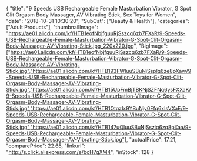 {
	"title": "9 Speeds USB Rechargeable Female Masturbation Vibrator, G Spot Clit Orgasm Body Massager, AV Vibrating Stick, Sex Toys for Women",
	"date": "2018-10-31 10:30:20",
	"SubCat": ["Beauty & Health"],
	"categories": ["Adult Products"],
	"thumbnailImage": "https://ae01.alicdn.com/kf/HTB1eofNbjfguuRjSszcq6zb7FXaR/9-Speeds-USB-Rechargeable-Female-Masturbation-Vibrator-G-Spot-Clit-Orgasm-Body-Massager-AV-Vibrating-Stick.jpg_220x220.jpg",
	"BigImage": ["https://ae01.alicdn.com/kf/HTB1eofNbjfguuRjSszcq6zb7FXaR/9-Speeds-USB-Rechargeable-Female-Masturbation-Vibrator-G-Spot-Clit-Orgasm-Body-Massager-AV-Vibrating-Stick.jpg","https://ae01.alicdn.com/kf/HTB193FWIuuSBuNjSsplq6ze8pXaw/9-Speeds-USB-Rechargeable-Female-Masturbation-Vibrator-G-Spot-Clit-Orgasm-Body-Massager-AV-Vibrating-Stick.jpg","https://ae01.alicdn.com/kf/HTB15UpFmBjTBKNjSZFNq6ysFXXaK/9-Speeds-USB-Rechargeable-Female-Masturbation-Vibrator-G-Spot-Clit-Orgasm-Body-Massager-AV-Vibrating-Stick.jpg","https://ae01.alicdn.com/kf/HTB1OtqzIx9YBuNjy0Ffq6xIsVXaE/9-Speeds-USB-Rechargeable-Female-Masturbation-Vibrator-G-Spot-Clit-Orgasm-Body-Massager-AV-Vibrating-Stick.jpg","https://ae01.alicdn.com/kf/HTB147uQIuuSBuNjSsziq6zq8pXaa/9-Speeds-USB-Rechargeable-Female-Masturbation-Vibrator-G-Spot-Clit-Orgasm-Body-Massager-AV-Vibrating-Stick.jpg"],
	"actualPrice": 17.21,
	"comparePrice": 22.65,
	"linkurl": "http://s.click.aliexpress.com/e/bcH7qXM4",
	"inStock": 128
}
